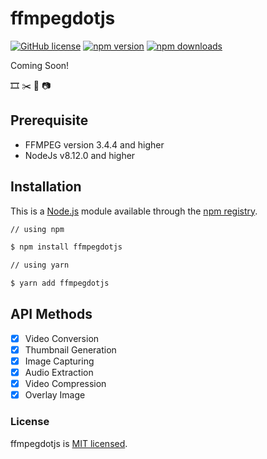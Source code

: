# ffmpegdotjs

[![GitHub license](https://img.shields.io/badge/license-MIT-blue.svg)](https://github.com/TRomesh/ffmpegdotjs/blob/master/LICENSE) [![npm version](https://img.shields.io/npm/v/ffmpegdotjs.svg?style=flat)](https://www.npmjs.com/package/ffmpegdotjs) [![npm downloads](https://img.shields.io/npm/dm/ffmpegdotjs.svg?style=flat-square)](https://www.npmjs.com/package/ffmpegdotjs)

Coming Soon!

:film_strip: :scissors: :memo: :camera:

## Prerequisite

- FFMPEG version 3.4.4 and higher
- NodeJs v8.12.0 and higher

## Installation

This is a [Node.js](https://nodejs.org/en/) module available through the
[npm registry](https://www.npmjs.com/).

```bash
// using npm

$ npm install ffmpegdotjs

// using yarn

$ yarn add ffmpegdotjs
```

## API Methods

- [x] Video Conversion
- [x] Thumbnail Generation
- [x] Image Capturing
- [x] Audio Extraction
- [x] Video Compression
- [x] Overlay Image

### License

ffmpegdotjs is [MIT licensed](./LICENSE).
